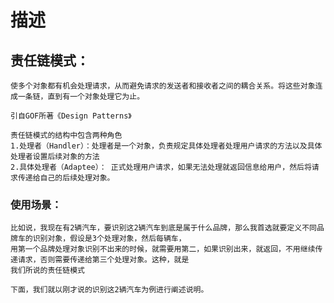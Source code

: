 
# 描述

## 责任链模式：

    使多个对象都有机会处理请求，从而避免请求的发送者和接收者之间的耦合关系。将这些对象连成一条链，直到有一个对象处理它为止。
    
    引自GOF所著《Design Patterns》
    
    责任链模式的结构中包含两种角色
    1.处理者（Handler）：处理者是一个对象，负责规定具体处理者处理用户请求的方法以及具体处理者设置后续对象的方法
    2.具体处理者（Adaptee）： 正式处理用户请求，如果无法处理就返回信息给用户，然后将请求传递给自己的后续处理对象。

### 使用场景：
    比如说，我现在有2辆汽车，要识别这2辆汽车到底是属于什么品牌，那么我首选就要定义不同品牌车的识别对象，假设是3个处理对象，然后每辆车，
    用第一个品牌处理对象识别不出来的时候，就需要用第二，如果识别出来，就返回，不用继续传递请求，否则需要传递给第三个处理对象。这种，就是
    我们所说的责任链模式
    
    下面，我们就以刚才说的识别这2辆汽车为例进行阐述说明。